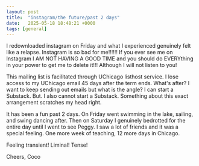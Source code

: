 ```yaml
---
layout: post
title:  "instagram/the future/past 2 days"
date:   2025-05-18 18:48:21 +0000
tags: [general]
---
```

I redownloaded instagram on Friday and what I experienced genuinely felt like a relapse. Instagram is so bad for me!!!!!! If you ever see me on Instagram I AM NOT HAVING A GOOD TIME and you should do EVERYthing in your power to get me to delete it!!! Although I will not listen to you!

This mailing list is facilitated through UChicago listhost service. I lose access to my UChicago email 45 days after the term ends. What's after? I want to keep sending out emails but what is the angle? I can start a Substack. But. I also cannot start a Substack. Something about this exact arrangement scratches my head right. 

It has been a fun past 2 days. On Friday went swimming in the lake, sailing, and swing dancing after. Then on Saturday I genuinely bedrotted for the entire day until I went to see Peggy. I saw a lot of friends and it was a special feeling. One more week of teaching, 12 more days in Chicago. 

Feeling transient! Liminal! Tense!

Cheers,
Coco
